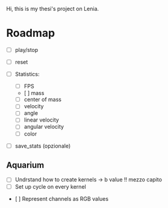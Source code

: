 Hi, this is my thesi's project on Lenia.

# Roadmap

- [ ] play/stop
- [ ] reset

- [ ] Statistics:
    - [ ] FPS
    - [ ] mass
    - [ ] center of mass
    - [ ] velocity
    - [ ] angle
    - [ ] linear velocity
    - [ ] angular velocity
    - [ ] color

- [ ] save_stats (opzionale)

## Aquarium

- [ ] Undrstand how to create kernels -> b value !! mezzo capito
- [ ] Set up cycle on every kernel
- [ ] Represent channels as RGB values